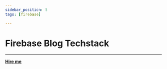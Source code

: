 ```yaml
---
sidebar_position: 5
tags: [firebase]

---
```


# Firebase Blog Techstack

<hr></hr>

<a href="https://calendly.com/mattherzog/business-chat" target="_blank"><b><u>Hire me</u></b></a>